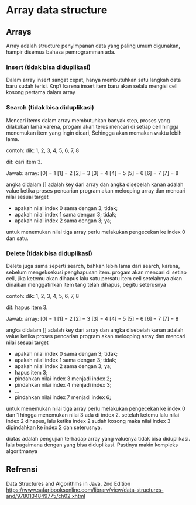 # Array data structure

## Arrays

Array adalah structure penyimpanan data yang paling umum digunakan, hampir disemua bahasa pemrogramman ada.

### Insert (tidak bisa diduplikasi)

Dalam array  insert sangat cepat, hanya membutuhkan satu langkah data baru sudah terisi.
Knp? karena insert item baru akan selalu mengisi cell kosong pertama dalam array

### Search (tidak bisa diduplikasi)

Mencari items dalam array membutuhkan banyak step, proses yang dilakukan lama karena, progam akan terus mencari di setiap cell hingga menemukan item yang ingin dicari, Sehingga akan memakan waktu lebih lama.

contoh:
dik:
1, 2, 3, 4, 5, 6, 7, 8

dit:
cari item 3.

Jawab:
array:
[0] = 1
[1] = 2
[2] = 3
[3] = 4
[4] = 5
[5] = 6
[6] = 7
[7] = 8

angka didalam [] adalah key dari array dan angka disebelah kanan adalah value
ketika proses pencarian program akan melooping array dan mencari nilai sesuai target

- apakah nilai index 0 sama dengan 3; tidak;
- apakah nilai index 1 sama dengan 3; tidak;
- apakah nilai index 2 sama dengan 3; ya;

untuk menemukan nilai tiga array perlu melakukan pengecekan ke index 0 dan satu.

### Delete (tidak bisa diduplikasi)

Delete juga sama seperti search, bahkan lebih lama dari search, karena, sebelum mengeksekusi penghapusan item. progam akan mencari di setiap cell, jika ketemu akan dihapus lalu satu persatu item cell setelahnya akan dinaikan menggatinkan item tang telah dihapus, begitu seterusnya

contoh:
dik:
1, 2, 3, 4, 5, 6, 7, 8

dit:
hapus item 3.

Jawab:
array:
[0] = 1
[1] = 2
[2] = 3
[3] = 4
[4] = 5
[5] = 6
[6] = 7
[7] = 8

angka didalam [] adalah key dari array dan angka disebelah kanan adalah value
ketika proses pencarian program akan melooping array dan mencari nilai sesuai target

- apakah nilai index 0 sama dengan 3; tidak;
- apakah nilai index 1 sama dengan 3; tidak;
- apakah nilai index 2 sama dengan 3; ya;
- hapus item 3;
- pindahkan nilai index 3 menjadi index 2;
- pindahkan nilai index 4 menjadi index 3;
- ...
- pindahkan nilai index 7 menjadi index 6;

untuk menemukan nilai tiga array perlu melakukan pengecekan ke index 0 dan 1 hingga menemukan nilai 3 ada di index 2. setelah ketemu lalu nilai index 2 dihapus, lalu ketika index 2 sudah kosong maka nilai index 3 dipindahkan ke index 2 dan seterusnya.

diatas adalah pengujian terhadap array yang valuenya tidak bisa diduplikasi. lalu bagaimana dengan yang bisa diduplikasi. Pastinya makin kompleks algoritmanya

## Refrensi

Data Structures and Algorithms in Java, 2nd Edition
https://www.safaribooksonline.com/library/view/data-structures-and/9780134849775/ch02.xhtml
